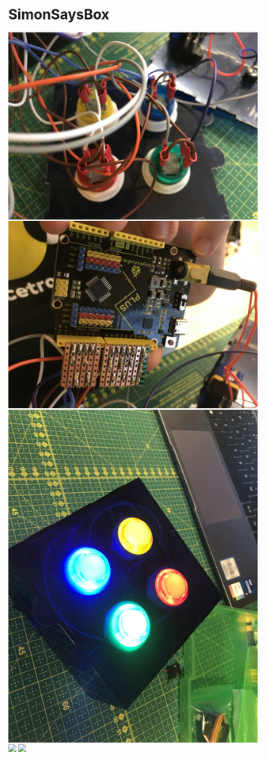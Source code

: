 # SimonSaysBox

![](IMG_SIMONBOX1.jpg)
![](IMG_SIMONBOX2.jpg)
![](IMG_SIMONBOX3.jpg)
![](IMG_SIMONBOX4.jpg)
![](SIMONBREAD1.jpg)
